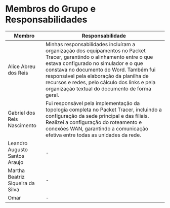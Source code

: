 # Membros do Grupo e Responsabilidades

| Membro | Responsabilidade |
|--------|---------|
| Alice Abreu dos Reis |Minhas responsabilidades incluíram a organização dos equipamentos no Packet Tracer, garantindo o alinhamento entre o que estava configurado no simulador e o que constava no documento do Word. Também fui responsável pela elaboração da planilha de recursos e redes, pelo cálculo dos links e pela organização textual do documento de forma geral.|
| Gabriel dos Reis Nascimento | Fui responsável pela implementação da topologia completa no Packet Tracer, incluindo a configuração da sede principal e das filiais. Realizei a configuração do roteamento e conexões WAN, garantindo a comunicação efetiva entre todas as unidades da rede.|
| Leandro Augusto Santos Araujo | - |
| Martha Beatriz Siqueira da Silva | - |
| Omar | - |
